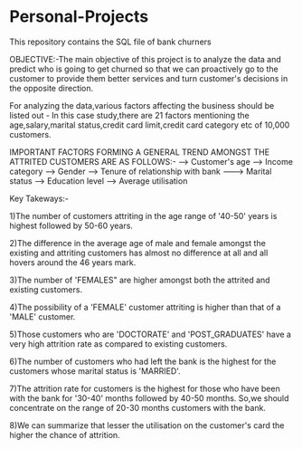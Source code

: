 # Personal-Projects

This repository contains the SQL file of bank churners

OBJECTIVE:-The main objective of this project is to analyze the data and predict who is going to get churned so that we can proactively go to the customer to provide them better services and turn customer's decisions in the opposite direction.

For analyzing the data,various factors affecting the business should be listed out - In this case study,there are 21 factors mentioning the age,salary,marital status,credit card limit,credit card category etc of 10,000 customers.

IMPORTANT FACTORS FORMING A GENERAL TREND AMONGST THE ATTRITED CUSTOMERS ARE AS FOLLOWS:- --> Customer's age --> Income category --> Gender --> Tenure of relationship with bank ---> Marital status --> Education level --> Average utilisation

Key Takeways:-

1)The number of customers attriting in the age range of '40-50' years is highest followed by 50-60 years.

2)The difference in the average age of male and female amongst the existing and attriting customers has almost no difference at all and all hovers around the 46 years mark.

3)The number of 'FEMALES" are higher amongst both the attrited and existing customers.

4)The possibility of a 'FEMALE' customer attriting is higher than that of a 'MALE' customer.

5)Those customers who are 'DOCTORATE' and 'POST_GRADUATES' have a very high attrition rate as compared to existing customers.

6)The number of customers who had left the bank is the highest for the customers whose marital status is 'MARRIED'.

7)The attrition rate for customers is the highest for those who have been with the bank for '30-40' months followed by 40-50 months. So,we should concentrate on the range of 20-30 months customers with the bank.

8)We can summarize that lesser the utilisation on the customer's card the higher the chance of attrition.
